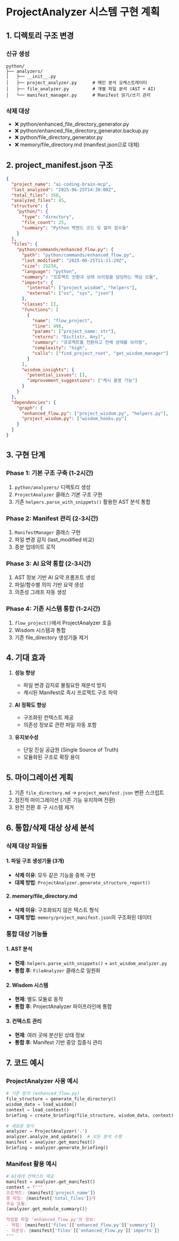 # ProjectAnalyzer 시스템 구현 계획

## 1. 디렉토리 구조 변경

### 신규 생성
```
python/
├── analyzers/
│   ├── __init__.py
│   ├── project_analyzer.py      # 메인 분석 오케스트레이터
│   ├── file_analyzer.py         # 개별 파일 분석 (AST + AI)
│   └── manifest_manager.py      # Manifest 읽기/쓰기 관리
```

### 삭제 대상
- ❌ python/enhanced_file_directory_generator.py
- ❌ python/enhanced_file_directory_generator.backup.py  
- ❌ python/file_directory_generator.py
- ❌ memory/file_directory.md (manifest.json으로 대체)

## 2. project_manifest.json 구조

```json
{
  "project_name": "ai-coding-brain-mcp",
  "last_analyzed": "2025-06-25T14:30:00Z",
  "total_files": 358,
  "analyzed_files": 45,
  "structure": {
    "python/": {
      "type": "directory",
      "file_count": 25,
      "summary": "Python 백엔드 코드 및 헬퍼 함수들"
    }
  },
  "files": {
    "python/commands/enhanced_flow.py": {
      "path": "python/commands/enhanced_flow.py",
      "last_modified": "2025-06-25T11:11:29Z",
      "size": 15234,
      "language": "python",
      "summary": "프로젝트 전환과 상태 브리핑을 담당하는 핵심 모듈",
      "imports": {
        "internal": ["project_wisdom", "helpers"],
        "external": ["os", "sys", "json"]
      },
      "classes": [],
      "functions": [
        {
          "name": "flow_project",
          "line": 498,
          "params": ["project_name: str"],
          "returns": "Dict[str, Any]",
          "summary": "프로젝트를 전환하고 전체 상태를 브리핑",
          "complexity": "high",
          "calls": ["find_project_root", "get_wisdom_manager"]
        }
      ],
      "wisdom_insights": {
        "potential_issues": [],
        "improvement_suggestions": ["캐시 활용 가능"]
      }
    }
  },
  "dependencies": {
    "graph": {
      "enhanced_flow.py": ["project_wisdom.py", "helpers.py"],
      "project_wisdom.py": ["wisdom_hooks.py"]
    }
  }
}
```

## 3. 구현 단계

### Phase 1: 기본 구조 구축 (1-2시간)
1. `python/analyzers/` 디렉토리 생성
2. `ProjectAnalyzer` 클래스 기본 구조 구현
3. 기존 `helpers.parse_with_snippets()` 활용한 AST 분석 통합

### Phase 2: Manifest 관리 (2-3시간)
1. `ManifestManager` 클래스 구현
2. 파일 변경 감지 (last_modified 비교)
3. 증분 업데이트 로직

### Phase 3: AI 요약 통합 (2-3시간)
1. AST 정보 기반 AI 요약 프롬프트 생성
2. 파일/함수별 의미 기반 요약 생성
3. 의존성 그래프 자동 생성

### Phase 4: 기존 시스템 통합 (1-2시간)
1. `flow_project()`에서 ProjectAnalyzer 호출
2. Wisdom 시스템과 통합
3. 기존 file_directory 생성기들 제거

## 4. 기대 효과

1. **성능 향상**
   - 파일 변경 감지로 불필요한 재분석 방지
   - 캐시된 Manifest로 즉시 프로젝트 구조 파악

2. **AI 정확도 향상**
   - 구조화된 컨텍스트 제공
   - 의존성 정보로 관련 파일 자동 포함

3. **유지보수성**
   - 단일 진실 공급원 (Single Source of Truth)
   - 모듈화된 구조로 확장 용이

## 5. 마이그레이션 계획

1. 기존 `file_directory.md` → `project_manifest.json` 변환 스크립트
2. 점진적 마이그레이션 (기존 기능 유지하며 전환)
3. 완전 전환 후 구 시스템 제거

## 6. 통합/삭제 대상 상세 분석

### 삭제 대상 파일들

#### 1. 파일 구조 생성기들 (3개)
- **삭제 이유**: 모두 같은 기능을 중복 구현
- **대체 방법**: `ProjectAnalyzer.generate_structure_report()`

#### 2. memory/file_directory.md
- **삭제 이유**: 구조화되지 않은 텍스트 형식
- **대체 방법**: `memory/project_manifest.json`의 구조화된 데이터

### 통합 대상 기능들

#### 1. AST 분석
- **현재**: `helpers.parse_with_snippets()` + `ast_wisdom_analyzer.py`
- **통합 후**: `FileAnalyzer` 클래스로 일원화

#### 2. Wisdom 시스템
- **현재**: 별도 모듈로 동작
- **통합 후**: ProjectAnalyzer 파이프라인에 통합

#### 3. 컨텍스트 관리
- **현재**: 여러 곳에 분산된 상태 정보
- **통합 후**: Manifest 기반 중앙 집중식 관리

## 7. 코드 예시

### ProjectAnalyzer 사용 예시
```python
# 기존 방식 (enhanced_flow.py)
file_structure = generate_file_directory()
wisdom_data = load_wisdom()
context = load_context()
briefing = create_briefing(file_structure, wisdom_data, context)

# 새로운 방식
analyzer = ProjectAnalyzer('.')
analyzer.analyze_and_update()  # 모든 분석 수행
manifest = analyzer.get_manifest()
briefing = analyzer.generate_briefing()
```

### Manifest 활용 예시
```python
# AI에게 컨텍스트 제공
manifest = analyzer.get_manifest()
context = f"""
프로젝트: {manifest['project_name']}
총 파일: {manifest['total_files']}개
주요 모듈:
{analyzer.get_module_summary()}

작업할 파일 'enhanced_flow.py'의 정보:
- 역할: {manifest['files']['enhanced_flow.py']['summary']}
- 의존성: {manifest['files']['enhanced_flow.py']['imports']}
"""
```